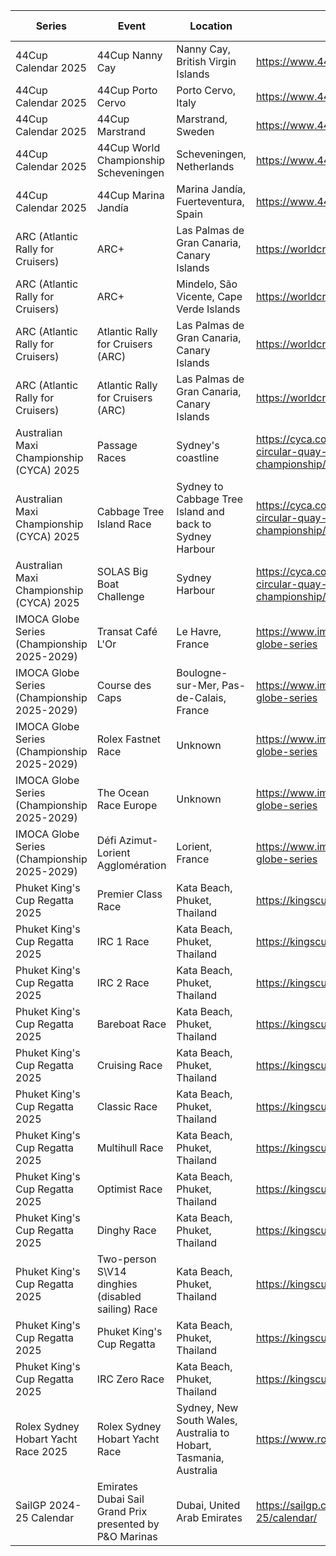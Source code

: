 | Series | Event | Location | URL | Start Date | End Date |
|---|---|---|---|---|---|
| 44Cup Calendar 2025 | 44Cup Nanny Cay | Nanny Cay, British Virgin Islands | https://www.44cup.org/events | 2025-02-12 | 2025-02-16 |
| 44Cup Calendar 2025 | 44Cup Porto Cervo | Porto Cervo, Italy | https://www.44cup.org/events | 2025-05-14 | 2025-05-18 |
| 44Cup Calendar 2025 | 44Cup Marstrand | Marstrand, Sweden | https://www.44cup.org/events | 2025-06-24 | 2025-06-28 |
| 44Cup Calendar 2025 | 44Cup World Championship Scheveningen | Scheveningen, Netherlands | https://www.44cup.org/events | 2025-08-27 | 2025-08-31 |
| 44Cup Calendar 2025 | 44Cup Marina Jandía | Marina Jandía, Fuerteventura, Spain | https://www.44cup.org/events | 2025-11-19 | 2025-11-23 |
| ARC (Atlantic Rally for Cruisers) | ARC+ | Las Palmas de Gran Canaria, Canary Islands | https://worldcruising.com/events/arc | 2025-11-09 | 2025-11-09 |
| ARC (Atlantic Rally for Cruisers) | ARC+ | Mindelo, São Vicente, Cape Verde Islands | https://worldcruising.com/events/arc | 2025-11-21 | 2025-11-21 |
| ARC (Atlantic Rally for Cruisers) | Atlantic Rally for Cruisers (ARC) | Las Palmas de Gran Canaria, Canary Islands | https://worldcruising.com/events/arc | 2025-11-23 | 2025-12-20 |
| ARC (Atlantic Rally for Cruisers) | Atlantic Rally for Cruisers (ARC) | Las Palmas de Gran Canaria, Canary Islands | https://worldcruising.com/events/arc | 2026-11-22 | 2026-12-19 |
| Australian Maxi Championship (CYCA) 2025 | Passage Races | Sydney's coastline | https://cyca.com.au/event/one-circular-quay-australian-maxi-championship/ | 2025-12 | 2025-12 |
| Australian Maxi Championship (CYCA) 2025 | Cabbage Tree Island Race | Sydney to Cabbage Tree Island and back to Sydney Harbour | https://cyca.com.au/event/one-circular-quay-australian-maxi-championship/ | 2025-12-05 | 2025-12-06 |
| Australian Maxi Championship (CYCA) 2025 | SOLAS Big Boat Challenge | Sydney Harbour | https://cyca.com.au/event/one-circular-quay-australian-maxi-championship/ | 2025-12-09 | 2025-12-09 |
| IMOCA Globe Series (Championship 2025-2029) | Transat Café L'Or | Le Havre, France | https://www.imoca.org/en/races/imoca-globe-series | 2025-10-26 | 2025-10-26 |
| IMOCA Globe Series (Championship 2025-2029) | Course des Caps | Boulogne-sur-Mer, Pas-de-Calais, France | https://www.imoca.org/en/races/imoca-globe-series | 2025-06-29 | 2025-06-29 |
| IMOCA Globe Series (Championship 2025-2029) | Rolex Fastnet Race | Unknown | https://www.imoca.org/en/races/imoca-globe-series | 2025-07 | 2025-07 |
| IMOCA Globe Series (Championship 2025-2029) | The Ocean Race Europe | Unknown | https://www.imoca.org/en/races/imoca-globe-series | 2025-08 | 2025-08 |
| IMOCA Globe Series (Championship 2025-2029) | Défi Azimut-Lorient Agglomération | Lorient, France | https://www.imoca.org/en/races/imoca-globe-series | 2025-09 | 2025-09 |
| Phuket King's Cup Regatta 2025 | Premier Class Race | Kata Beach, Phuket, Thailand | https://kingscup.com/ | 2025-11-29 | 2025-12-06 |
| Phuket King's Cup Regatta 2025 | IRC 1 Race | Kata Beach, Phuket, Thailand | https://kingscup.com/ | 2025-11-29 | 2025-12-06 |
| Phuket King's Cup Regatta 2025 | IRC 2 Race | Kata Beach, Phuket, Thailand | https://kingscup.com/ | 2025-11-29 | 2025-12-06 |
| Phuket King's Cup Regatta 2025 | Bareboat Race | Kata Beach, Phuket, Thailand | https://kingscup.com/ | 2025-11-29 | 2025-12-06 |
| Phuket King's Cup Regatta 2025 | Cruising Race | Kata Beach, Phuket, Thailand | https://kingscup.com/ | 2025-11-29 | 2025-12-06 |
| Phuket King's Cup Regatta 2025 | Classic Race | Kata Beach, Phuket, Thailand | https://kingscup.com/ | 2025-11-29 | 2025-12-06 |
| Phuket King's Cup Regatta 2025 | Multihull Race | Kata Beach, Phuket, Thailand | https://kingscup.com/ | 2025-11-29 | 2025-12-06 |
| Phuket King's Cup Regatta 2025 | Optimist Race | Kata Beach, Phuket, Thailand | https://kingscup.com/ | 2025-11-29 | 2025-12-06 |
| Phuket King's Cup Regatta 2025 | Dinghy Race | Kata Beach, Phuket, Thailand | https://kingscup.com/ | 2025-11-29 | 2025-12-06 |
| Phuket King's Cup Regatta 2025 | Two-person S\V14 dinghies (disabled sailing) Race | Kata Beach, Phuket, Thailand | https://kingscup.com/ | 2025-11-29 | 2025-12-06 |
| Phuket King's Cup Regatta 2025 | Phuket King's Cup Regatta | Kata Beach, Phuket, Thailand | https://kingscup.com/ | 2025-11-29 | 2025-12-06 |
| Phuket King's Cup Regatta 2025 | IRC Zero Race | Kata Beach, Phuket, Thailand | https://kingscup.com/ | 2025-12-06 | 2025-12-06 |
| Rolex Sydney Hobart Yacht Race 2025 | Rolex Sydney Hobart Yacht Race | Sydney, New South Wales, Australia to Hobart, Tasmania, Australia | https://www.rolexsydneyhobart.com/ | 2025-12-26 | 2025-12-31 |
| SailGP 2024-25 Calendar | Emirates Dubai Sail Grand Prix presented by P&O Marinas | Dubai, United Arab Emirates | https://sailgp.com/general/24-25/calendar/ | 2024-11-23 | *202